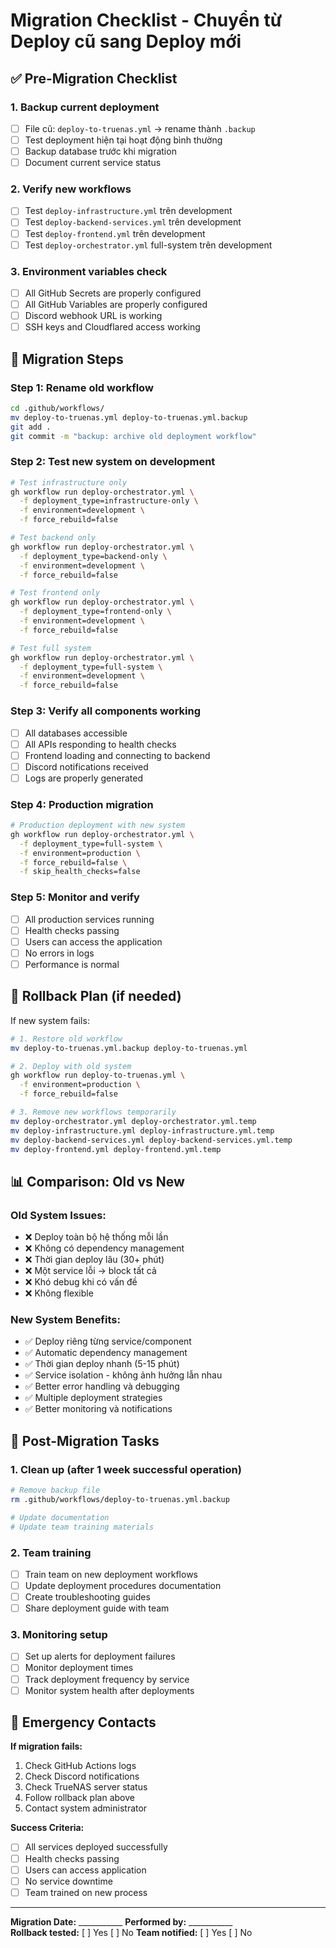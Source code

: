# Migration Checklist - Chuyển từ Deploy cũ sang Deploy mới

## ✅ Pre-Migration Checklist

### 1. **Backup current deployment**
- [ ] File cũ: `deploy-to-truenas.yml` → rename thành `.backup`
- [ ] Test deployment hiện tại hoạt động bình thường
- [ ] Backup database trước khi migration
- [ ] Document current service status

### 2. **Verify new workflows**
- [ ] Test `deploy-infrastructure.yml` trên development
- [ ] Test `deploy-backend-services.yml` trên development  
- [ ] Test `deploy-frontend.yml` trên development
- [ ] Test `deploy-orchestrator.yml` full-system trên development

### 3. **Environment variables check**
- [ ] All GitHub Secrets are properly configured
- [ ] All GitHub Variables are properly configured
- [ ] Discord webhook URL is working
- [ ] SSH keys and Cloudflared access working

## 🚀 Migration Steps

### Step 1: Rename old workflow
```bash
cd .github/workflows/
mv deploy-to-truenas.yml deploy-to-truenas.yml.backup
git add .
git commit -m "backup: archive old deployment workflow"
```

### Step 2: Test new system on development
```bash
# Test infrastructure only
gh workflow run deploy-orchestrator.yml \
  -f deployment_type=infrastructure-only \
  -f environment=development \
  -f force_rebuild=false

# Test backend only  
gh workflow run deploy-orchestrator.yml \
  -f deployment_type=backend-only \
  -f environment=development \
  -f force_rebuild=false

# Test frontend only
gh workflow run deploy-orchestrator.yml \
  -f deployment_type=frontend-only \
  -f environment=development \
  -f force_rebuild=false

# Test full system
gh workflow run deploy-orchestrator.yml \
  -f deployment_type=full-system \
  -f environment=development \
  -f force_rebuild=false
```

### Step 3: Verify all components working
- [ ] All databases accessible
- [ ] All APIs responding to health checks
- [ ] Frontend loading and connecting to backend
- [ ] Discord notifications received
- [ ] Logs are properly generated

### Step 4: Production migration
```bash
# Production deployment with new system
gh workflow run deploy-orchestrator.yml \
  -f deployment_type=full-system \
  -f environment=production \
  -f force_rebuild=false \
  -f skip_health_checks=false
```

### Step 5: Monitor and verify
- [ ] All production services running
- [ ] Health checks passing
- [ ] Users can access the application
- [ ] No errors in logs
- [ ] Performance is normal

## 🔄 Rollback Plan (if needed)

If new system fails:

```bash
# 1. Restore old workflow
mv deploy-to-truenas.yml.backup deploy-to-truenas.yml

# 2. Deploy with old system  
gh workflow run deploy-to-truenas.yml \
  -f environment=production \
  -f force_rebuild=false

# 3. Remove new workflows temporarily
mv deploy-orchestrator.yml deploy-orchestrator.yml.temp
mv deploy-infrastructure.yml deploy-infrastructure.yml.temp
mv deploy-backend-services.yml deploy-backend-services.yml.temp  
mv deploy-frontend.yml deploy-frontend.yml.temp
```

## 📊 Comparison: Old vs New

### Old System Issues:
- ❌ Deploy toàn bộ hệ thống mỗi lần
- ❌ Không có dependency management
- ❌ Thời gian deploy lâu (30+ phút)
- ❌ Một service lỗi → block tất cả
- ❌ Khó debug khi có vấn đề
- ❌ Không flexible

### New System Benefits:
- ✅ Deploy riêng từng service/component
- ✅ Automatic dependency management  
- ✅ Thời gian deploy nhanh (5-15 phút)
- ✅ Service isolation - không ảnh hưởng lẫn nhau
- ✅ Better error handling và debugging
- ✅ Multiple deployment strategies
- ✅ Better monitoring và notifications

## 🎯 Post-Migration Tasks

### 1. **Clean up (after 1 week successful operation)**
```bash
# Remove backup file
rm .github/workflows/deploy-to-truenas.yml.backup

# Update documentation
# Update team training materials
```

### 2. **Team training**
- [ ] Train team on new deployment workflows
- [ ] Update deployment procedures documentation
- [ ] Create troubleshooting guides
- [ ] Share deployment guide with team

### 3. **Monitoring setup**
- [ ] Set up alerts for deployment failures
- [ ] Monitor deployment times
- [ ] Track deployment frequency by service
- [ ] Monitor system health after deployments

## 🚨 Emergency Contacts

**If migration fails:**
1. Check GitHub Actions logs
2. Check Discord notifications  
3. Check TrueNAS server status
4. Follow rollback plan above
5. Contact system administrator

**Success Criteria:**
- [ ] All services deployed successfully
- [ ] Health checks passing
- [ ] Users can access application
- [ ] No service downtime
- [ ] Team trained on new process

---

**Migration Date:** ___________
**Performed by:** ___________  
**Rollback tested:** [ ] Yes [ ] No
**Team notified:** [ ] Yes [ ] No